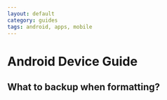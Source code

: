 ```yaml
---
layout: default
category: guides
tags: android, apps, mobile
---
```


# Android Device Guide

## What to backup when formatting?
